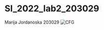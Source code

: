 # SI_2022_lab2_203029
Marija Jordanoska 203029
![CFG](https://user-images.githubusercontent.com/103384366/171956270-83abc2b6-cadd-4b64-a74a-2cf30866de3a.PNG)
